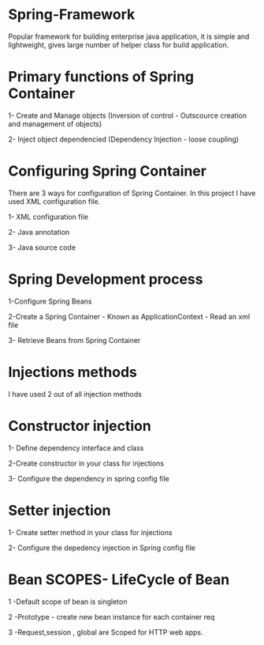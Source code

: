 # Spring-Framework

Popular framework for building enterprise java application, it is simple and lightweight, gives large number of helper class for build application.

# Primary functions of Spring Container
1- Create and Manage objects (Inversion of control - Outscource creation and management of objects)

2- Inject object dependencied (Dependency Injection - loose coupling)

# Configuring Spring Container

 There are 3 ways for configuration of Spring Container. In this project I have used XML configuration file.
 
1- XML configuration file

2- Java annotation 

3- Java source code 

# Spring Development process

1-Configure Spring Beans

2-Create a Spring Container - Known as ApplicationContext - Read an xml file

3- Retrieve Beans from Spring Container

# Injections methods 

I have used 2 out of all injection methods

# Constructor injection

1- Define dependency interface and class

2-Create constructor in your class for injections

3- Configure the dependency in spring config file

# Setter injection

1- Create setter method in your class for injections

2- Configure the depedency injection in Spring config file

# Bean SCOPES- LifeCycle of Bean

1 -Default scope of bean is singleton
 

2 -Prototype - create new bean instance for each container req

3 -Request,session , global are Scoped for HTTP web apps.
 

